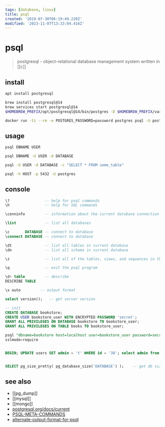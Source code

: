 ```yaml
---
tags: [database, linux]
title: psql
created: '2019-07-30T06:19:49.220Z'
modified: '2023-11-07T13:33:04.416Z'
---
```


# psql

> postgresql - object-relational database management system written in [[c]]

## install

```sh
apt install postgresql

brew install postgresql@14
brew services start postgresql@14                                                       # start postgresql@14 service
$HOMEBREW_PREFIX/opt/postgresql@14/bin/postgres -D $HOMEBREW_PREFIX/var/postgresql@14   # start background service directly

docker run -ti --rm -e POSTGRES_PASSWORD=password postgres psql -U postgres
```

## usage

```sh
psql DBNAME USER

psql DBNAME -U USER -d DATABASE

psql -U USER -d DATABASE -c "SELECT * FROM some_table"

psql -h HOST -p 5432 -U postgres
```

## console

```sql
\?                -- help for psql commands
\h                -- help for SQL commands

\conninfo         -- information about the current database connection

\list             -- list all databases

\c       DATABASE -- connect to database
\connect DATABASE -- connect to database

\dt               -- list all tables in current database
\dn               -- list all schema in current database

\z                -- list all of the tables, views, and sequences in the database

\q                -- exit the psql program

\d+ table         -- describe
DESCRIBE TABLE

\x auto         -- output format

select version();   -- get server version
```

```sql
-- init
CREATE DATABASE bookstore;
CREATE USER bookstore_user WITH ENCRYPTED PASSWORD 'secret';
GRANT ALL PRIVILEGES ON DATABASE bookstore TO bookstore_user;
GRANT ALL PRIVILEGES ON TABLE books TO bookstore_user;

psql "dbname=bookstore host=localhost user=bookstore_user password=secret port=5432"
sslmode=require


BEGIN; UPDATE users SET admin = 't' WHERE id = '38'; select admin from users where id = '38'; ROLLBACK; -- dryrun


SELECT pg_size_pretty( pg_database_size('DATABASE') );    -- get db size
```

## see also

- [[pg_dump]]
- [[mysql]]
- [[mongo]]
- [postgresql.org/docs/current](https://www.postgresql.org/docs/current/index.html)
- [PSQL-META-COMMANDS](https://www.postgresql.org/docs/current/static/app-psql.html#APP-PSQL-META-COMMANDS)
- [alternate-output-format-for-psql](https://stackoverflow.com/questions/9604723/alternate-output-format-for-psql)

